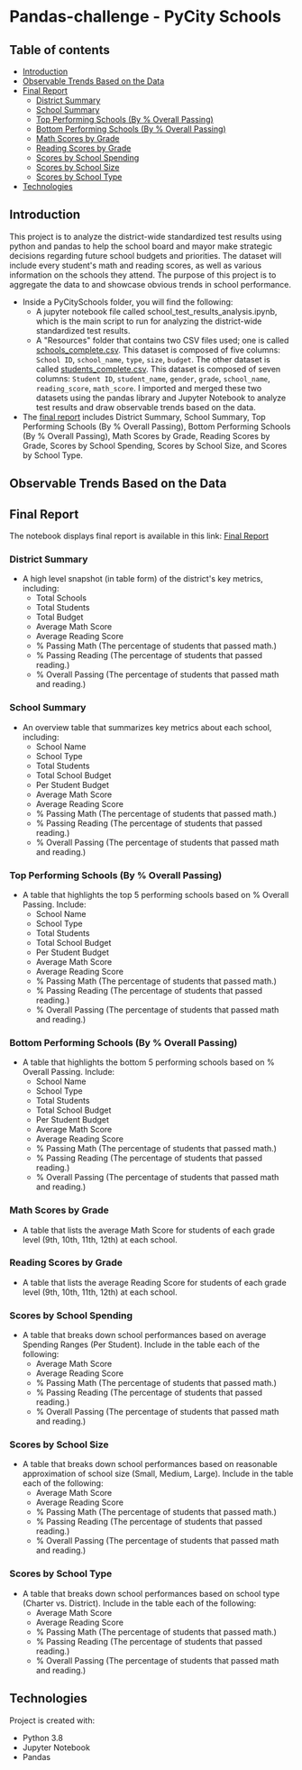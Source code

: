 # Pandas-challenge - PyCity Schools

## Table of contents
  * [Introduction](#introduction)
  * [Observable Trends Based on the Data](#trends)
  * [Final Report](#final-report)
    * [District Summary](#district-summary)
    * [School Summary](#school-summary)
    * [Top Performing Schools (By % Overall Passing)](#top-performing-schools)
    * [Bottom Performing Schools (By % Overall Passing)](#bottom-performing-schools)
    * [Math Scores by Grade](#math-scores-by-grade)
    * [Reading Scores by Grade](#reading-scores-by-grade)
    * [Scores by School Spending](#scores-by-school-spending)
    * [Scores by School Size](#scores-by-school-size)
    * [Scores by School Type](#scores-by-school-type)
  * [Technologies](#technologies)
  
## <a name="introduction"></a> Introduction
This project is to analyze the district-wide standardized test results using python and pandas to help the school board and mayor make strategic decisions regarding future school budgets and priorities. The dataset will include every student's math and reading scores, as well as various information on the schools they attend. The purpose of this project is to aggregate the data to and showcase obvious trends in school performance. 
* Inside a PyCitySchools folder, you will find the following:
  * A jupyter notebook file called school_test_results_analysis.ipynb, which is the main script to run for analyzing the district-wide standardized test results.
  * A "Resources" folder that contains two CSV files used; one is called [schools_complete.csv](./PyCitySchools/Resources/schools_complete.csv). This dataset is composed of five columns: `School ID`,	`school_name`,	`type`,	`size`,	`budget`. The other dataset is called [students_complete.csv](./PyCitySchools/Resources/students_complete.csv). This dataset is composed of seven columns: `Student ID`,	`student_name`,	`gender`, `grade`, `school_name`,	`reading_score`,	`math_score`. I imported and merged these two datasets using the pandas library and Jupyter Notebook to analyze test results and draw observable trends based on the data. 
* The [final report](#final-report) includes District Summary, School Summary, Top Performing Schools (By % Overall Passing), Bottom Performing Schools (By % Overall Passing), Math Scores by Grade, Reading Scores by Grade, Scores by School Spending, Scores by School Size, and Scores by School Type. 

## <a name="trends"></a> Observable Trends Based on the Data

## <a name="final-report"></a> Final Report
The notebook displays final report is available in this link: [Final Report](https://nbviewer.jupyter.org/github/SaraKim-sy/Pandas-challenge/blob/main/PyCitySchools/.ipynb_checkpoints/school_test_results_analysis-checkpoint.ipynb) 

### <a name="district-summary"></a> District Summary
* A high level snapshot (in table form) of the district's key metrics, including:
  * Total Schools
  * Total Students
  * Total Budget
  * Average Math Score
  * Average Reading Score
  * % Passing Math (The percentage of students that passed math.)
  * % Passing Reading (The percentage of students that passed reading.)
  * % Overall Passing (The percentage of students that passed math and reading.)

### <a name="school-summary"></a> School Summary
* An overview table that summarizes key metrics about each school, including:
  * School Name
  * School Type
  * Total Students
  * Total School Budget
  * Per Student Budget
  * Average Math Score
  * Average Reading Score
  * % Passing Math (The percentage of students that passed math.)
  * % Passing Reading (The percentage of students that passed reading.)
  * % Overall Passing (The percentage of students that passed math and reading.)

### <a name="top-performing-schools"></a> Top Performing Schools (By % Overall Passing)
* A table that highlights the top 5 performing schools based on % Overall Passing. Include:
  * School Name
  * School Type
  * Total Students
  * Total School Budget
  * Per Student Budget
  * Average Math Score
  * Average Reading Score
  * % Passing Math (The percentage of students that passed math.)
  * % Passing Reading (The percentage of students that passed reading.)
  * % Overall Passing (The percentage of students that passed math and reading.)

### <a name="bottom-performing-schools"></a> Bottom Performing Schools (By % Overall Passing)
* A table that highlights the bottom 5 performing schools based on % Overall Passing. Include:
  * School Name
  * School Type
  * Total Students
  * Total School Budget
  * Per Student Budget
  * Average Math Score
  * Average Reading Score
  * % Passing Math (The percentage of students that passed math.)
  * % Passing Reading (The percentage of students that passed reading.)
  * % Overall Passing (The percentage of students that passed math and reading.)


### <a name="math-scores-by-grade"></a> Math Scores by Grade
* A  table that lists the average Math Score for students of each grade level (9th, 10th, 11th, 12th) at each school.

### <a name="reading-scores-by-grade"></a> Reading Scores by Grade
* A table that lists the average Reading Score for students of each grade level (9th, 10th, 11th, 12th) at each school.

### <a name="scores-by-school-spending"></a> Scores by School Spending
* A table that breaks down school performances based on average Spending Ranges (Per Student). Include in the table each of the following:
  * Average Math Score
  * Average Reading Score
  * % Passing Math (The percentage of students that passed math.)
  * % Passing Reading (The percentage of students that passed reading.)
  * % Overall Passing (The percentage of students that passed math and reading.)

### <a name="scores-by-school-size"></a> Scores by School Size
* A table that breaks down school performances based on reasonable approximation of school size (Small, Medium, Large). Include in the table each of the following:
  * Average Math Score
  * Average Reading Score
  * % Passing Math (The percentage of students that passed math.)
  * % Passing Reading (The percentage of students that passed reading.)
  * % Overall Passing (The percentage of students that passed math and reading.)


### <a name="scores-by-school-type"></a> Scores by School Type
* A table that breaks down school performances based on school type (Charter vs. District). Include in the table each of the following:
  * Average Math Score
  * Average Reading Score
  * % Passing Math (The percentage of students that passed math.)
  * % Passing Reading (The percentage of students that passed reading.)
  * % Overall Passing (The percentage of students that passed math and reading.)

## <a name="technologies"></a> Technologies
Project is created with:
* Python 3.8
* Jupyter Notebook
* Pandas
